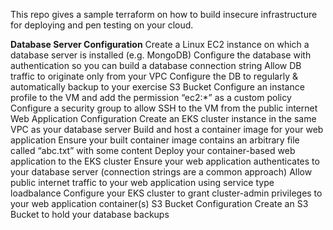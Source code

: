 This repo gives a sample terraform on how to build insecure infrastructure for deploying and pen testing on your cloud. 

**Database Server Configuration**
Create a Linux EC2 instance on which a database server is installed (e.g. MongoDB)
Configure the database with authentication so you can build a database connection string
Allow DB traffic to originate only from your VPC
Configure the DB to regularly & automatically backup to your exercise S3 Bucket
Configure an instance profile to the VM and add the permission “ec2:*” as a custom
policy
Configure a security group to allow SSH to the VM from the public internet
Web Application Configuration
Create an EKS cluster instance in the same VPC as your database server
Build and host a container image for your web application
Ensure your built container image contains an arbitrary file called “abc.txt” with
some content
Deploy your container-based web application to the EKS cluster
Ensure your web application authenticates to your database server (connection strings
are a common approach)
Allow public internet traffic to your web application using service type loadbalance
Configure your EKS cluster to grant cluster-admin privileges to your web application
container(s)
S3 Bucket Configuration
Create an S3 Bucket to hold your database backups


